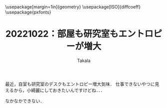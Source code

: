 ﻿---
title: 20221022：部屋も研究室もエントロピーが増大
yesterday: 20221021
tomorrow: 20221023
days: 30
author: Takala
header-includes:
  - \usepackage[margin=1in]{geometry}
  - \usepackage[ISO]{diffcoeff}
  - \usepackage{pxfonts}
---


最近，自室も研究室のデスクもエントロピー増大気味．
仕事できないやつに見えるから，小綺麗にしておきたいんですけどね．．．

なかなかできない．


